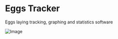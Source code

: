 # Eggs Tracker
Eggs laying tracking, graphing and statistics software

![Image](https://github.com/ondrejhasnik/eggs_tracker/blob/main/resources/app_logo.png "icon")
